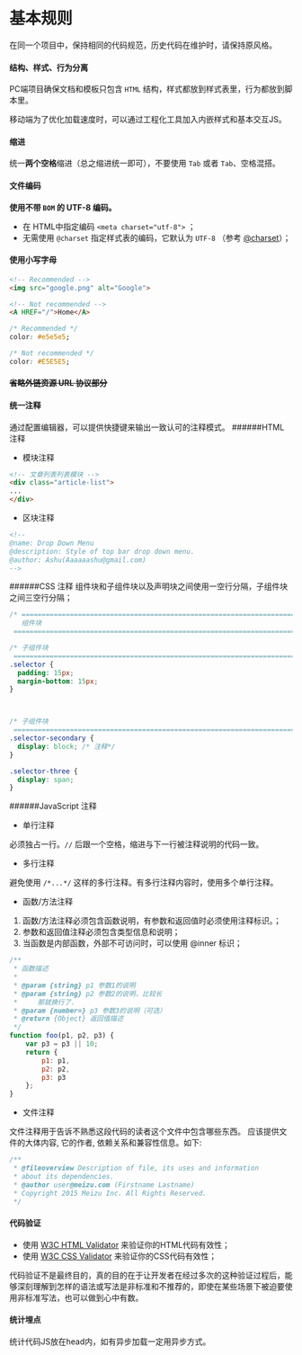 # 基本规则


在同一个项目中，保持相同的代码规范，历史代码在维护时，请保持原风格。


#### 结构、样式、行为分离
PC端项目确保文档和模板只包含 `HTML` 结构，样式都放到样式表里，行为都放到脚本里。

移动端为了优化加载速度时，可以通过工程化工具加入内嵌样式和基本交互JS。

#### 缩进
统一**两个空格**缩进（总之缩进统一即可），不要使用 `Tab` 或者 `Tab`、空格混搭。

#### 文件编码
**使用不带 `BOM` 的 UTF-8 编码。**
* 在 HTML中指定编码 `<meta charset="utf-8">` ；
* 无需使用 `@charset` 指定样式表的编码，它默认为 `UTF-8` （参考 [@charset](https://developer.mozilla.org/en-US/docs/Web/CSS/@charset)）；

#### 使用小写字母
```html
<!-- Recommended -->
<img src="google.png" alt="Google">

<!-- Not recommended -->
<A HREF="/">Home</A>
```

```css
/* Recommended */
color: #e5e5e5;

/* Not recommended */
color: #E5E5E5;
```

#### ~~省略外链资源 URL 协议部分~~


#### 统一注释
通过配置编辑器，可以提供快捷键来输出一致认可的注释模式。
######HTML 注释
- 模块注释
```html
<!-- 文章列表列表模块 -->
<div class="article-list">
...
</div>
```

- 区块注释
```html
<!--
@name: Drop Down Menu
@description: Style of top bar drop down menu.
@author: Ashu(Aaaaaashu@gmail.com)
-->
```

######CSS 注释
组件块和子组件块以及声明块之间使用一空行分隔，子组件块之间三空行分隔；
```css
/* ==========================================================================
   组件块
 ============================================================================ */

/* 子组件块
 ============================================================================ */
.selector {
  padding: 15px;
  margin-bottom: 15px;
}



/* 子组件块
 ============================================================================ */
.selector-secondary {
  display: block; /* 注释*/
}

.selector-three {
  display: span;
}
```

######JavaScript 注释
- 单行注释

必须独占一行。`//` 后跟一个空格，缩进与下一行被注释说明的代码一致。

- 多行注释

避免使用 `/*...*/` 这样的多行注释。有多行注释内容时，使用多个单行注释。

- 函数/方法注释
1. 函数/方法注释必须包含函数说明，有参数和返回值时必须使用注释标识。；
2. 参数和返回值注释必须包含类型信息和说明；
3. 当函数是内部函数，外部不可访问时，可以使用 @inner 标识；

```javascript
/**
 * 函数描述
 *
 * @param {string} p1 参数1的说明
 * @param {string} p2 参数2的说明，比较长
 *     那就换行了.
 * @param {number=} p3 参数3的说明（可选）
 * @return {Object} 返回值描述
 */
function foo(p1, p2, p3) {
    var p3 = p3 || 10;
    return {
        p1: p1,
        p2: p2,
        p3: p3
    };
}
```

- 文件注释

文件注释用于告诉不熟悉这段代码的读者这个文件中包含哪些东西。 应该提供文件的大体内容, 它的作者, 依赖关系和兼容性信息。如下:

```javascript
/**
 * @fileoverview Description of file, its uses and information
 * about its dependencies.
 * @author user@meizu.com (Firstname Lastname)
 * Copyright 2015 Meizu Inc. All Rights Reserved.
 */
```

#### 代码验证
* 使用 [W3C HTML Validator](http://validator.w3.org/) 来验证你的HTML代码有效性；
* 使用 [W3C CSS Validator](http://jigsaw.w3.org/css-validator/validator.html.zh-cn) 来验证你的CSS代码有效性；

代码验证不是最终目的，真的目的在于让开发者在经过多次的这种验证过程后，能够深刻理解到怎样的语法或写法是非标准和不推荐的，即使在某些场景下被迫要使用非标准写法，也可以做到心中有数。


#### 统计埋点

统计代码JS放在head内，如有异步加载一定用异步方式。



